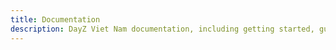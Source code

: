 ```yaml
---
title: Documentation
description: DayZ Viet Nam documentation, including getting started, guides, and FAQ.
---
```


